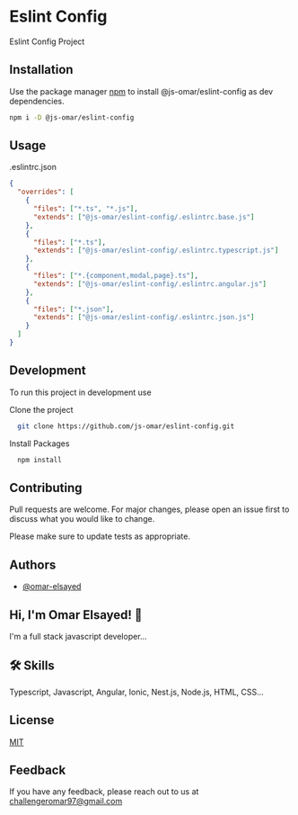 # Eslint Config

Eslint Config Project

## Installation

Use the package manager [npm](https://www.npmjs.com/) to install @js-omar/eslint-config as dev dependencies.

```bash
npm i -D @js-omar/eslint-config
```

## Usage

.eslintrc.json

```json
{
  "overrides": [
    {
      "files": ["*.ts", "*.js"],
      "extends": ["@js-omar/eslint-config/.eslintrc.base.js"]
    },
    {
      "files": ["*.ts"],
      "extends": ["@js-omar/eslint-config/.eslintrc.typescript.js"]
    },
    {
      "files": ["*.{component,modal,page}.ts"],
      "extends": ["@js-omar/eslint-config/.eslintrc.angular.js"]
    },
    {
      "files": ["*.json"],
      "extends": ["@js-omar/eslint-config/.eslintrc.json.js"]
    }
  ]
}
```

## Development

To run this project in development use

Clone the project

```bash
  git clone https://github.com/js-omar/eslint-config.git
```

Install Packages

```bash
  npm install
```

## Contributing

Pull requests are welcome. For major changes, please open an issue first to discuss what you would like to change.

Please make sure to update tests as appropriate.

## Authors

- [@omar-elsayed](https://github.com/omar-elsayed97)

## Hi, I'm Omar Elsayed! 👋

I'm a full stack javascript developer...

## 🛠 Skills

Typescript, Javascript, Angular, Ionic, Nest.js, Node.js, HTML, CSS...

## License

[MIT](https://choosealicense.com/licenses/mit/)

## Feedback

If you have any feedback, please reach out to us at challengeromar97@gmail.com
